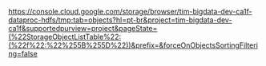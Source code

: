 https://console.cloud.google.com/storage/browser/tim-bigdata-dev-ca1f-dataproc-hdfs/tmp;tab=objects?hl=pt-br&project=tim-bigdata-dev-ca1f&supportedpurview=project&pageState=(%22StorageObjectListTable%22:(%22f%22:%22%255B%255D%22))&prefix=&forceOnObjectsSortingFiltering=false
